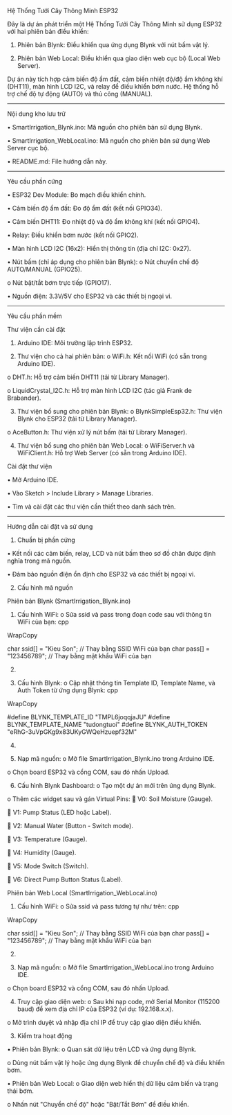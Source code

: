Hệ Thống Tưới Cây Thông Minh ESP32


Đây là dự án phát triển một Hệ Thống Tưới Cây Thông Minh sử dụng ESP32 với hai phiên bản điều khiển:

1.	Phiên bản Blynk: Điều khiển qua ứng dụng Blynk với nút bấm vật lý.

2.	Phiên bản Web Local: Điều khiển qua giao diện web cục bộ (Local Web Server).

Dự án này tích hợp cảm biến độ ẩm đất, cảm biến nhiệt độ/độ ẩm không khí (DHT11), màn hình LCD I2C, và relay để điều khiển bơm nước. Hệ thống hỗ trợ chế độ tự động (AUTO) và thủ công (MANUAL).

________________________________________
Nội dung kho lưu trữ

•	SmartIrrigation_Blynk.ino: Mã nguồn cho phiên bản sử dụng Blynk.

•	SmartIrrigation_WebLocal.ino: Mã nguồn cho phiên bản sử dụng Web Server cục bộ.

•	README.md: File hướng dẫn này.

________________________________________
Yêu cầu phần cứng

•	ESP32 Dev Module: Bo mạch điều khiển chính.

•	Cảm biến độ ẩm đất: Đo độ ẩm đất (kết nối GPIO34).

•	Cảm biến DHT11: Đo nhiệt độ và độ ẩm không khí (kết nối GPIO4).

•	Relay: Điều khiển bơm nước (kết nối GPIO2).

•	Màn hình LCD I2C (16x2): Hiển thị thông tin (địa chỉ I2C: 0x27).

•	Nút bấm (chỉ áp dụng cho phiên bản Blynk):
o	Nút chuyển chế độ AUTO/MANUAL (GPIO25).

o	Nút bật/tắt bơm trực tiếp (GPIO17).


•	Nguồn điện: 3.3V/5V cho ESP32 và các thiết bị ngoại vi.

________________________________________
Yêu cầu phần mềm

Thư viện cần cài đặt

1.	Arduino IDE: Môi trường lập trình ESP32.

2.	Thư viện cho cả hai phiên bản:
o	WiFi.h: Kết nối WiFi (có sẵn trong Arduino IDE).

o	DHT.h: Hỗ trợ cảm biến DHT11 (tải từ Library Manager).

o	LiquidCrystal_I2C.h: Hỗ trợ màn hình LCD I2C (tác giả Frank de Brabander).


3.	Thư viện bổ sung cho phiên bản Blynk:
o	BlynkSimpleEsp32.h: Thư viện Blynk cho ESP32 (tải từ Library Manager).

o	AceButton.h: Thư viện xử lý nút bấm (tải từ Library Manager).


4.	Thư viện bổ sung cho phiên bản Web Local:
o	WiFiServer.h và WiFiClient.h: Hỗ trợ Web Server (có sẵn trong Arduino IDE).


Cài đặt thư viện

•	Mở Arduino IDE.

•	Vào Sketch > Include Library > Manage Libraries.

•	Tìm và cài đặt các thư viện cần thiết theo danh sách trên.

________________________________________
Hướng dẫn cài đặt và sử dụng

1. Chuẩn bị phần cứng

•	Kết nối các cảm biến, relay, LCD và nút bấm theo sơ đồ chân được định nghĩa trong mã nguồn.

•	Đảm bảo nguồn điện ổn định cho ESP32 và các thiết bị ngoại vi.

2. Cấu hình mã nguồn

Phiên bản Blynk (SmartIrrigation_Blynk.ino)

1.	Cấu hình WiFi:
o	Sửa ssid và pass trong đoạn code sau với thông tin WiFi của bạn:
cpp

WrapCopy

char ssid[] = "Kieu Son"; // Thay bằng SSID WiFi của bạn
char pass[] = "123456789"; // Thay bằng mật khẩu WiFi của bạn

2.	

3.	Cấu hình Blynk:
o	Cập nhật thông tin Template ID, Template Name, và Auth Token từ ứng dụng Blynk:
cpp

WrapCopy

#define BLYNK_TEMPLATE_ID "TMPL6joqqjaJU"
#define BLYNK_TEMPLATE_NAME "tudongtuoi"
#define BLYNK_AUTH_TOKEN "eRhG-3uVpGKg9x83UKyGWQeHzuepf32M"

4.	

5.	Nạp mã nguồn:
o	Mở file SmartIrrigation_Blynk.ino trong Arduino IDE.

o	Chọn board ESP32 và cổng COM, sau đó nhấn Upload.


6.	Cấu hình Blynk Dashboard:
o	Tạo một dự án mới trên ứng dụng Blynk.

o	Thêm các widget sau và gán Virtual Pins:
	V0: Soil Moisture (Gauge).

	V1: Pump Status (LED hoặc Label).

	V2: Manual Water (Button - Switch mode).

	V3: Temperature (Gauge).

	V4: Humidity (Gauge).

	V5: Mode Switch (Switch).

	V6: Direct Pump Button Status (Label).



Phiên bản Web Local (SmartIrrigation_WebLocal.ino)

1.	Cấu hình WiFi:
o	Sửa ssid và pass tương tự như trên:
cpp

WrapCopy

char ssid[] = "Kieu Son"; // Thay bằng SSID WiFi của bạn
char pass[] = "123456789"; // Thay bằng mật khẩu WiFi của bạn

2.	

3.	Nạp mã nguồn:
o	Mở file SmartIrrigation_WebLocal.ino trong Arduino IDE.

o	Chọn board ESP32 và cổng COM, sau đó nhấn Upload.


4.	Truy cập giao diện web:
o	Sau khi nạp code, mở Serial Monitor (115200 baud) để xem địa chỉ IP của ESP32 (ví dụ: 192.168.x.x).

o	Mở trình duyệt và nhập địa chỉ IP để truy cập giao diện điều khiển.


3. Kiểm tra hoạt động

•	Phiên bản Blynk:
o	Quan sát dữ liệu trên LCD và ứng dụng Blynk.

o	Dùng nút bấm vật lý hoặc ứng dụng Blynk để chuyển chế độ và điều khiển bơm.


•	Phiên bản Web Local:
o	Giao diện web hiển thị dữ liệu cảm biến và trạng thái bơm.

o	Nhấn nút "Chuyển chế độ" hoặc "Bật/Tắt Bơm" để điều khiển.



